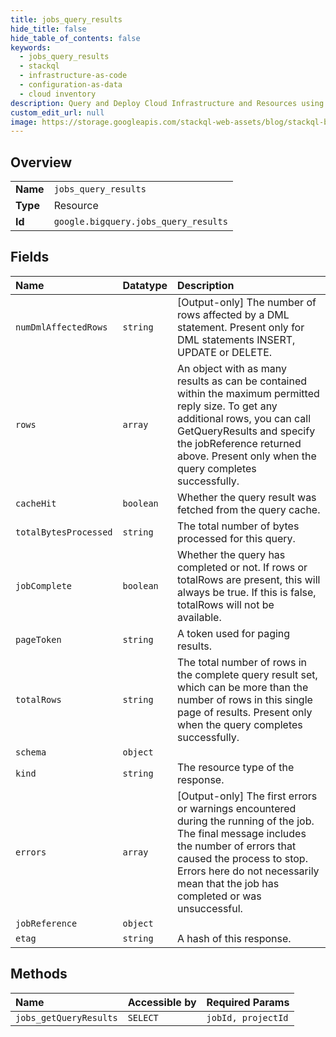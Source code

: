 ```yaml
---
title: jobs_query_results
hide_title: false
hide_table_of_contents: false
keywords:
  - jobs_query_results
  - stackql
  - infrastructure-as-code
  - configuration-as-data
  - cloud inventory
description: Query and Deploy Cloud Infrastructure and Resources using SQL
custom_edit_url: null
image: https://storage.googleapis.com/stackql-web-assets/blog/stackql-blog-post-featured-image.png
---
```

  
    

## Overview
<table><tbody>
<tr><td><b>Name</b></td><td><code>jobs_query_results</code></td></tr>
<tr><td><b>Type</b></td><td>Resource</td></tr>
<tr><td><b>Id</b></td><td><code>google.bigquery.jobs_query_results</code></td></tr>
</tbody></table>

## Fields
| Name | Datatype | Description |
|:-----|:---------|:------------|
| `numDmlAffectedRows` | `string` | [Output-only] The number of rows affected by a DML statement. Present only for DML statements INSERT, UPDATE or DELETE. |
| `rows` | `array` | An object with as many results as can be contained within the maximum permitted reply size. To get any additional rows, you can call GetQueryResults and specify the jobReference returned above. Present only when the query completes successfully. |
| `cacheHit` | `boolean` | Whether the query result was fetched from the query cache. |
| `totalBytesProcessed` | `string` | The total number of bytes processed for this query. |
| `jobComplete` | `boolean` | Whether the query has completed or not. If rows or totalRows are present, this will always be true. If this is false, totalRows will not be available. |
| `pageToken` | `string` | A token used for paging results. |
| `totalRows` | `string` | The total number of rows in the complete query result set, which can be more than the number of rows in this single page of results. Present only when the query completes successfully. |
| `schema` | `object` |  |
| `kind` | `string` | The resource type of the response. |
| `errors` | `array` | [Output-only] The first errors or warnings encountered during the running of the job. The final message includes the number of errors that caused the process to stop. Errors here do not necessarily mean that the job has completed or was unsuccessful. |
| `jobReference` | `object` |  |
| `etag` | `string` | A hash of this response. |
## Methods
| Name | Accessible by | Required Params |
|:-----|:--------------|:----------------|
| `jobs_getQueryResults` | `SELECT` | `jobId, projectId` |
